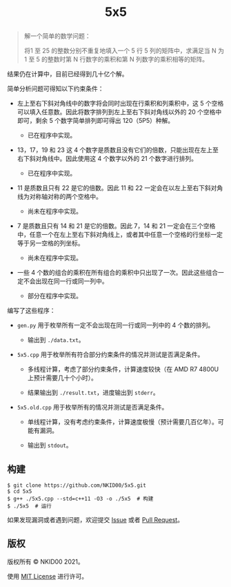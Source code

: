 <h1>
    <p align=center>
        5x5
    </p>
</h1>

> 解一个简单的数学问题：
> 
> 将1 至 25 的整数分别不重复地填入一个 5 行 5 列的矩阵中，求满足当 N 为 1 至 5 的整数时第 N 行数字的乘积和第 N 列数字的乘积相等的矩阵。

结果仍在计算中，目前已经得到几十亿个解。

简单分析问题可得知以下约束条件：

- 左上至右下斜对角线中的数字将会同时出现在行乘积和列乘积中，这 5 个空格可以填入任意数。因此将数字排列到左上至右下斜对角线以外的 20 个空格中即可，剩余 5 个数字简单排列即可得出 120（5P5）种解。

  - 已在程序中实现。

- 13，17，19 和 23 这 4 个数字是质数且没有它们的倍数，只能出现在左上至右下斜对角线中。因此使用这 4 个数字以外的 21 个数字进行排列。

  - 已在程序中实现。

- 11 是质数且只有 22 是它的倍数。因此 11 和 22 一定会在以左上至右下斜对角线为对称轴对称的两个空格中。

  - 尚未在程序中实现。

- 7 是质数且只有 14 和 21 是它的倍数。因此 7，14 和 21 一定会在三个空格中，任意一个在左上至右下斜对角线上，或者其中任意一个空格的行坐标一定等于另一空格的列坐标。

  - 尚未在程序中实现。

- 一些 4 个数的组合的乘积在所有组合的乘积中只出现了一次。因此这些组合一定不会出现在同一行或同一列中。

  - 部分在程序中实现。

编写了这些程序：

- `gen.py` 用于枚举所有一定不会出现在同一行或同一列中的 4 个数的排列。

  - 输出到 `./data.txt`。

- `5x5.cpp` 用于枚举所有符合部分约束条件的情况并测试是否满足条件。

  - 多线程计算，考虑了部分约束条件，计算速度较快（在 AMD R7 4800U 上预计需要几十个小时）。

  - 结果输出到 `./result.txt`，进度输出到 `stderr`。

- `5x5.old.cpp` 用于枚举所有的情况并测试是否满足条件。

  - 单线程计算，没有考虑约束条件，计算速度极慢（预计需要几百亿年）。可能有漏洞。

  - 输出到 `stdout`。

## 构建

```shell
$ git clone https://github.com/NKID00/5x5.git
$ cd 5x5
$ g++ ./5x5.cpp --std=c++11 -O3 -o ./5x5  # 构建
$ ./5x5  # 运行
```

如果发现漏洞或者遇到问题，欢迎提交 [Issue](https://github.com/NKID00/5x5/issues) 或者 [Pull Request](https://github.com/NKID00/5x5/pulls)。

## 版权

版权所有 © NKID00 2021。

使用 [MIT License](./LICENSE) 进行许可。

